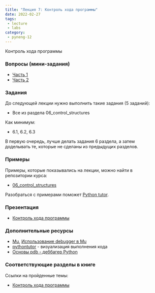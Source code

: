 ```yaml
---
title: "Лекция 7: Контроль хода программы"
date: 2022-02-27
tags:
 - lecture
 - labs
category:
 - pyneng-12
---
```


Контроль хода программы

### Вопросы (мини-задания)

* [Часть 1](https://docs.google.com/forms/d/e/1FAIpQLSdisZ-41WEePhpvC2nlRKOECJ3T21GckmnXWriS6Pj_jBCdcw/viewform?usp=sf_link)
* [Часть 2](https://docs.google.com/forms/d/e/1FAIpQLScPPI7UPwKhZaDfDcLn-Xjy-FIj106trWjmVZzJhrBRwe3jnA/viewform?usp=sf_link)

### Задания

До следующей лекции нужно выполнить такие задания (5 заданий):

* Все из раздела 06_control_structures

Как минимум:

* 6.1, 6.2, 6.3

В первую очередь, лучше делать задания 6 раздела, а затем доделывать те, которые не сделаны из предыдущих разделов.


### Примеры

Примеры, которые показывались на лекции, можно найти в репозитории курса:

* [06_control_structures](https://github.com/pyneng/pyneng-online-12-jan-may-2022/tree/main/examples/06_control_structures)

Разобраться с примерами поможет [Python tutor](http://www.pythontutor.com/).

### Презентация

* [Контроль хода программы](https://github.com/pyneng/all-pyneng-slides/blob/main/pyneng/07_control_structures.md)


### Дополнительные ресурсы

* [Mu](https://pyneng.github.io/docs/mu/), [Использование debugger в Mu](https://youtu.be/s9Lskg37xss)
* [pythontutor](http://pythontutor.com/visualize.html#) - визуализация выполнения кода
* [Основы pdb - деббагер Python](https://natenka.github.io/pyneng/pdb-basics/)



### Соответствующие разделы в книге

Ссылки на пройденные темы:

* [Контроль хода программы](https://pyneng.readthedocs.io/ru/latest/book/06_control_structures/index.html)

